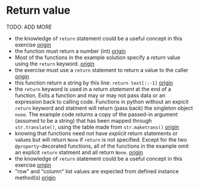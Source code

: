 # Return value

TODO: ADD MORE

- the knowledge of `return` statement could be a useful concept in this exercise [origin](./exercise-concepts/variable-length-quantity.md)
- the function must return a number (int) [origin](./exercise-concepts/hamming.md)
- Most of the functions in the example solution specify a _return_ value using the `return` keyword. [origin](./exercise-concepts/markdown.md)
- the exercise must use a `return` statement to return a value to the caller [origin](./exercise-concepts/leap.md)
- this function return a string by this line: `return text[::-1]` [origin](./exercise-concepts/reverse-string.md)
- the `return` keyword is used in a _return statement_ at the end of a function. Exits a function and may or may not pass data or an expression back to calling code. Functions in python without an expicit `return` keyword and statment will return (pass back) the singleton object `none`. The example code _returns_ a copy of the passed-in argument (assumed to be a string) that has been mapped through `str.translate()`, using the table made from `str.maketrans()` [origin](./exercise-concepts/rna-transcription.md)
- knowing that functions need not have _explicit_ return statements or values but will return `None` if `return` is not specified. Except for the two `@property`-decorated functions, all of the functions in the example omit an explicit `return` statment and all return `None`. [origin](./exercise-concepts/robot-simulator.md)
- the knowledge of `return` statement could be a useful concept in this exercise [origin](./exercise-concepts/variable-length-quantity.md)
- "row" and "column" list values are expected from defined instance method(s) [origin](./exercise-concepts/matrix.md)

